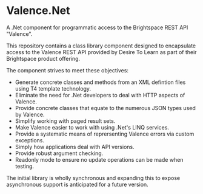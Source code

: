 # Valence.Net
A .Net component for programmatic access to the Brightspace REST API "Valence".

This repository contains a class library component designed to encapsulate access to the Valence REST API provided by Desire To Learn as part of their Brightspace product offering.

The component strives to meet these objectives:

* Generate concrete classes and methods from an XML defintion files using T4 template technology.
* Eliminate the need for .Net developers to deal with HTTP aspects of Valence.
* Provide concrete classes that equate to the numerous JSON types used by Valence.
* Simplify working with paged result sets.
* Make Valence easier to work with using .Net's LINQ services.
* Provide a systematic means of reprersenting Valence errors via custom exceptions.
* Simply how applications deal with API versions.
* Provide robust argument checking.
* Readonly mode to ensure no update operations can be made when testing.

The initial library is wholly synchronous and expanding this to expose asynchronous support is anticipated for a future version.



